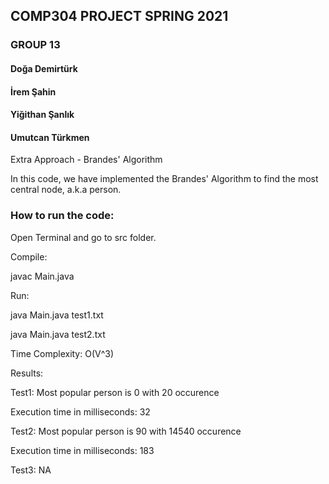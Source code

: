 ## COMP304 PROJECT SPRING 2021
### GROUP 13
#### Doğa Demirtürk
#### İrem Şahin
#### Yiğithan Şanlık
#### Umutcan Türkmen
Extra Approach - Brandes' Algorithm

In this code, we have implemented the Brandes' Algorithm to find the most central node, a.k.a person.

### How to run the code:
Open Terminal and go to src folder.

Compile: 

javac Main.java

Run: 

java Main.java test1.txt

java Main.java test2.txt




Time Complexity: O(V^3)

Results:

Test1: Most popular person is 0 with 20 occurence

Execution time in milliseconds: 32

Test2: Most popular person is 90 with 14540 occurence

Execution time in milliseconds: 183

Test3: NA
